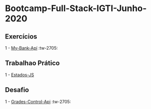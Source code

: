 # Bootcamp-Full-Stack-IGTI-Junho-2020

## Exercícios 

1 - [My-Bank-Apí](https://github.com/thiagorcode/Bootcamp-Full-Stack-IGTI/tree/master/M%C3%B3dulo-2/my-bank-api "My-Bank-Apí") :tw-2705:

## Trabalhao Prático
1 - [Estados-JS](https://github.com/thiagorcode/Bootcamp-Full-Stack-IGTI/tree/master/M%C3%B3dulo-2/Estados-Api "Estados-JS") 

## Desafio

1 - [Grades-Control-Api](https://github.com/thiagorcode/Bootcamp-Full-Stack-IGTI/tree/master/M%C3%B3dulo-2/Desafio-1 "Grades-Control-Api") :tw-2705:


